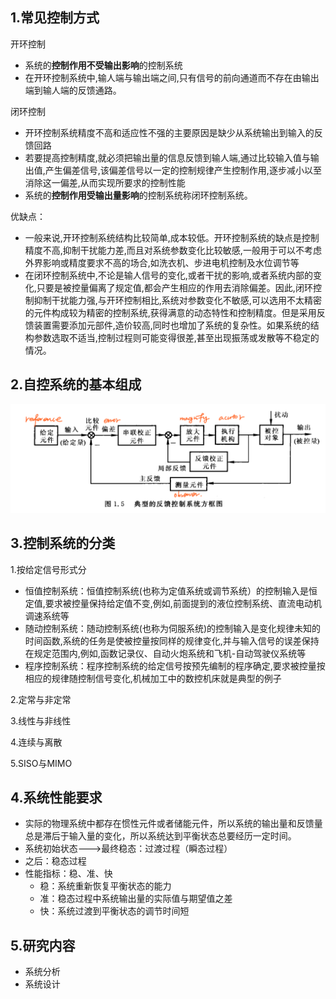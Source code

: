 ## 1.常见控制方式
开环控制
- 系统的**控制作用不受输出影响**的控制系统
- 在开环控制系统中,输人端与输出端之间,只有信号的前向通道而不存在由输出端到输人端的反馈通路。

闭环控制
- 开环控制系统精度不高和适应性不强的主要原因是缺少从系统输出到输入的反馈回路
- 若要提高控制精度,就必须把输出量的信息反馈到输人端,通过比较输入值与输出值,产生偏差信号,该偏差信号以一定的控制规律产生控制作用,逐步减小以至消除这一偏差,从而实现所要求的控制性能
- 系统的**控制作用受输出量影响**的控制系统称闭环控制系统。

优缺点：
- 一般来说,开环控制系统结构比较简单,成本较低。开环控制系统的缺点是控制精度不高,抑制干扰能力差,而且对系统参数变化比较敏感,一般用于可以不考虑外界影响或精度要求不高的场合,如洗衣机、步进电机控制及水位调节等
- 在闭环控制系统中,不论是输人信号的变化,或者干扰的影响,或者系统内部的变化,只要是被控量偏离了规定值,都会产生相应的作用去消除偏差。因此,闭环控制抑制干扰能力强,与开环控制相比,系统对参数变化不敏感,可以选用不太精密的元件构成较为精密的控制系统,获得满意的动态特性和控制精度。但是采用反馈装置需要添加元部件,造价较高,同时也增加了系统的复杂性。如果系统的结构参数选取不适当,控制过程则可能变得很差,甚至出现振荡或发散等不稳定的情况。



## 2.自控系统的基本组成
![](../.pic/5.png)


## 3.控制系统的分类
1.按给定信号形式分
- 恒值控制系统：恒值控制系统(也称为定值系统或调节系统）的控制输入是恒定值,要求被控量保持给定值不变,例如,前面提到的液位控制系统、直流电动机调速系统等
- 随动控制系统：随动控制系统(也称为伺服系统)的控制输入是变化规律未知的时间函数,系统的任务是使被控量按同样的规律变化,并与输入信号的误差保持在规定范围内,例如,函数记录仪、自动火炮系统和飞机-自动驾驶仪系统等
- 程序控制系统：程序控制系统的给定信号按预先编制的程序确定,要求被控量按相应的规律随控制信号变化,机械加工中的数控机床就是典型的例子

2.定常与非定常

3.线性与非线性

4.连续与离散

5.SISO与MIMO

## 4.系统性能要求
- 实际的物理系统中都存在惯性元件或者储能元件，所以系统的输出量和反馈量总是滞后于输入量的变化，所以系统达到平衡状态总要经历一定时间。
- 系统初始状态--->最终稳态：过渡过程（瞬态过程）
- 之后：稳态过程
- 性能指标：稳、准、快
  - 稳：系统重新恢复平衡状态的能力
  - 准：稳态过程中系统输出量的实际值与期望值之差
  - 快：系统过渡到平衡状态的调节时间短


## 5.研究内容
- 系统分析
- 系统设计









